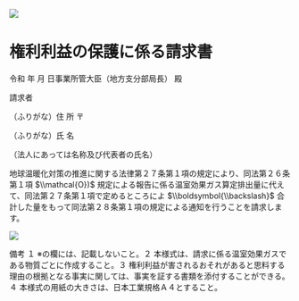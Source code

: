 ![](https://www.nta.go.jp/tmp/fd651603-4600-4f7b-b87b-4c9f8f1361ba/images/ee07dd1247b7a7204f839bca8031d2a75d9bad946d21aa19182a58cba84b38a3.jpg)

# 権利利益の保護に係る請求書

令和 年 月 日事業所管大臣（地方支分部局長） 殿

請求者

（ふりがな）住 所 〒

（ふりがな）氏 名

（法人にあっては名称及び代表者の氏名）

地球温暖化対策の推進に関する法律第２７条第１項の規定により、同法第２６条第１項 $\\mathcal{O})$ 規定による報告に係る温室効果ガス算定排出量に代えて、同法第２７条第１項で定めるところによ $\\boldsymbol{\\backslash}$ 合計した量をもって同法第２８条第１項の規定による通知を行うことを請求します。

![](https://www.nta.go.jp/tmp/fd651603-4600-4f7b-b87b-4c9f8f1361ba/images/3b435243cd94c2d46f5ed2cf1faed4edc107e28881abe06b91cd2a74744ca456.jpg)

備考 １ ※の欄には、記載しないこと。２ 本様式は、請求に係る温室効果ガスである物質ごとに作成すること。３ 権利利益が害されるおそれがあると思料する理由の根拠となる事実に関しては、事実を証する書類を添付することができる。４ 本様式の用紙の大きさは、日本工業規格Ａ４とすること。